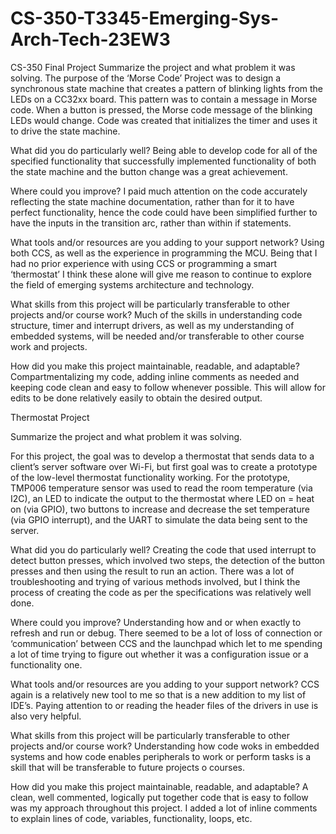# CS-350-T3345-Emerging-Sys-Arch-Tech-23EW3
CS-350 Final Project 
Summarize the project and what problem it was solving.
The purpose of the ‘Morse Code’ Project was to design a synchronous state machine that creates a pattern of blinking lights from the LEDs on a CC32xx board. This pattern was to contain a message in Morse code. When a button is pressed, the Morse code message of the blinking LEDs would change. Code was created that initializes the timer and uses it to drive the state machine.

What did you do particularly well?
Being able to develop code for all of the specified functionality that successfully implemented functionality of both the state machine and the button change was a great achievement. 

Where could you improve?
I paid much attention on the code accurately reflecting the state machine documentation, rather than for it to have perfect functionality, hence the code could have been simplified further to have the inputs in the transition arc, rather than within if statements.

What tools and/or resources are you adding to your support network?
Using both CCS, as well as the experience in programming the MCU. Being that I had no prior experience with using CCS or programming a smart ‘thermostat’ I think these alone will give me reason to continue to explore the field of emerging systems architecture and technology. 

What skills from this project will be particularly transferable to other projects and/or course work?
Much of the skills in understanding code structure, timer and interrupt drivers, as well as my understanding of embedded systems, will be needed and/or transferable to other course work and projects.

How did you make this project maintainable, readable, and adaptable?
Compartmentalizing my code, adding inline comments as needed and keeping code clean and easy to follow whenever possible. This will allow for edits to be done relatively easily to obtain the desired output.

Thermostat Project

Summarize the project and what problem it was solving.

For this project, the goal was to develop a thermostat that sends data to a client’s server software over Wi-Fi, but first goal was to create a prototype of the low-level thermostat functionality working. For the prototype, TMP006 temperature sensor was used to read the room temperature (via I2C), an LED to indicate the output to the thermostat where LED on = heat on (via GPIO), two buttons to increase and decrease the set temperature (via GPIO interrupt), and the UART to simulate the data being sent to the server.


What did you do particularly well?
Creating the code that used interrupt to detect button presses, which involved two steps, the detection of the button presses and then using the result to run an action. There was a lot of troubleshooting and trying of various methods involved, but I think the process of creating the code as per the specifications was relatively well done. 


Where could you improve?
Understanding how and or when exactly to refresh and run or debug. There seemed to be a lot of loss of connection or ‘communication’ between CCS and the launchpad which let to me spending a lot of time trying to figure out whether it was a configuration issue or a functionality one. 

What tools and/or resources are you adding to your support network?
CCS again is  a relatively new tool to me so that is a new addition to my list of IDE’s. Paying attention to or reading the header files of the drivers in use is also very helpful.

What skills from this project will be particularly transferable to other projects and/or course work?
Understanding how code woks in embedded systems and how code enables peripherals to work or perform tasks is a skill that will be transferable to future projects o courses.

How did you make this project maintainable, readable, and adaptable?
A clean, well commented, logically put together code that is easy to follow was my approach throughout this project. I added a lot of inline comments to explain lines of code, variables, functionality, loops, etc. 

